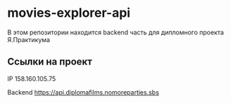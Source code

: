 # movies-explorer-api
В этом репозитории находится backend часть для дипломного проекта Я.Практикума

## Ссылки на проект

IP 158.160.105.75

Backend https://api.diplomafilms.nomoreparties.sbs
